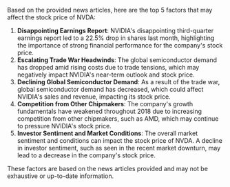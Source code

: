 Based on the provided news articles, here are the top 5 factors that may affect the stock price of NVDA:

1. **Disappointing Earnings Report**: NVIDIA's disappointing third-quarter earnings report led to a 22.5% drop in shares last month, highlighting the importance of strong financial performance for the company's stock price.
2. **Escalating Trade War Headwinds**: The global semiconductor demand has dropped amid rising costs due to trade tensions, which may negatively impact NVIDIA's near-term outlook and stock price.
3. **Declining Global Semiconductor Demand**: As a result of the trade war, global semiconductor demand has decreased, which could affect NVIDIA's sales and revenue, impacting its stock price.
4. **Competition from Other Chipmakers**: The company's growth fundamentals have weakened throughout 2018 due to increasing competition from other chipmakers, such as AMD, which may continue to pressure NVIDIA's stock price.
5. **Investor Sentiment and Market Conditions**: The overall market sentiment and conditions can impact the stock price of NVDA. A decline in investor sentiment, such as seen in the recent market downturn, may lead to a decrease in the company's stock price.

These factors are based on the news articles provided and may not be exhaustive or up-to-date information.
